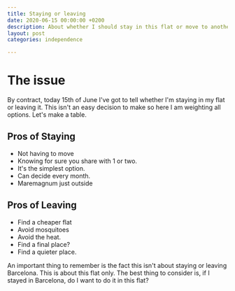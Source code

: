 ```yaml
---
title: Staying or leaving
date: 2020-06-15 00:00:00 +0200
description: About whether I should stay in this flat or move to another
layout: post
categories: independence

---
```

# The issue

By contract, today 15th of June I've got to tell whether I'm staying in my flat or leaving it. This isn't an easy decision to make so here I am weighting all options. Let's make a table.

## Pros of Staying

* Not having to move
* Knowing for sure you share with 1 or two. 
* It's the simplest option. 
* Can decide every month. 
* Maremagnum just outside

## Pros of Leaving

* Find a cheaper flat 
* Avoid mosquitoes
* Avoid the heat. 
* Find a final place?
* Find a quieter place. 


An important thing to remember is the fact this isn't about staying or leaving Barcelona. This is about this flat only. The best thing to consider is, if I stayed in Barcelona, do I want to do it in this flat?